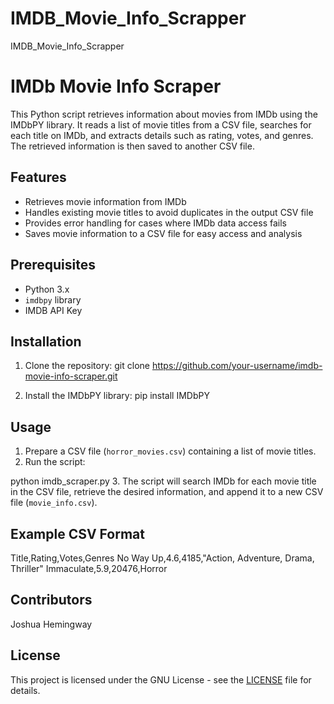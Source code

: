# IMDB_Movie_Info_Scrapper
IMDB_Movie_Info_Scrapper

# IMDb Movie Info Scraper
This Python script retrieves information about movies from IMDb using the IMDbPY library. It reads a list of movie titles from a CSV file, searches for each title on IMDb, and extracts details such as rating, votes, and genres. The retrieved information is then saved to another CSV file.

## Features

- Retrieves movie information from IMDb
- Handles existing movie titles to avoid duplicates in the output CSV file
- Provides error handling for cases where IMDb data access fails
- Saves movie information to a CSV file for easy access and analysis

## Prerequisites

- Python 3.x
- `imdbpy` library
- IMDB API Key

## Installation

1. Clone the repository:
git clone https://github.com/your-username/imdb-movie-info-scraper.git


2. Install the IMDbPY library:
pip install IMDbPY

## Usage

1. Prepare a CSV file (`horror_movies.csv`) containing a list of movie titles.
2. Run the script:

python imdb_scraper.py
3. The script will search IMDb for each movie title in the CSV file, retrieve the desired information, and append it to a new CSV file (`movie_info.csv`).

## Example CSV Format
Title,Rating,Votes,Genres
No Way Up,4.6,4185,"Action, Adventure, Drama, Thriller"
Immaculate,5.9,20476,Horror


## Contributors
Joshua Hemingway

## License
This project is licensed under the GNU License - see the [LICENSE](LICENSE) file for details.

